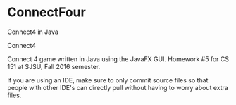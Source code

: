 # ConnectFour
Connect4 in Java

Connect4

Connect 4 game written in Java using the JavaFX GUI. Homework #5 for CS 151 at SJSU, Fall 2016 semester.

If you are using an IDE, make sure to only commit source files so that people with other IDE's can directly pull without having to worry about extra files.
